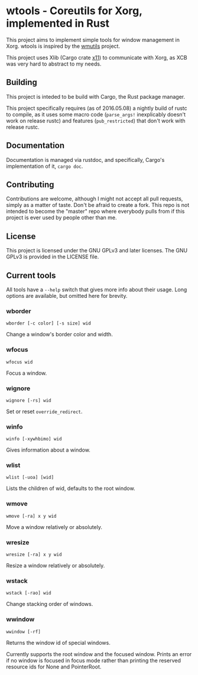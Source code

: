 # wtools - Coreutils for Xorg, implemented in Rust

This project aims to implement simple tools for window management in Xorg.
wtools is inspired by the [wmutils](https://github.com/wmutils/core) project.

This project uses Xlib (Cargo crate [x11](https://crates.io/crates/x11)) to
communicate with Xorg, as XCB was very hard to abstract to my needs.

## Building

This project is inteded to be build with Cargo, the Rust package manager.

This project specifically requires (as of 2016.05.08) a nightly build of rustc
to compile, as it uses some macro code (`parse_args!` inexplicably doesn't
work on release rustc) and features (`pub_restricted`) that don't work with
release rustc.

## Documentation

Documentation is managed via rustdoc, and specifically, Cargo's implementation
of it, `cargo doc`.

## Contributing

Contributions are welcome, although I might not accept all pull requests,
simply as a matter of taste. Don't be afraid to create a fork. This repo is not
intended to become the "master" repo where everybody pulls from if this project
is ever used by people other than me.

## License

This project is licensed under the GNU GPLv3 and later licenses. The GNU GPLv3 is
provided in the LICENSE file.

## Current tools

All tools have a `--help` switch that gives more info about their usage. Long
options are available, but omitted here for brevity.

### wborder

`wborder [-c color] [-s size] wid`

Change a window's border color and width.

### wfocus

`wfocus wid`

Focus a window.

### wignore

`wignore [-rs] wid`

Set or reset `override_redirect`.

### winfo

`winfo [-xywhbimo] wid`

Gives information about a window.

### wlist

`wlist [-uoa] [wid]`

Lists the children of wid, defaults to the root window.

### wmove

`wmove [-ra] x y wid`

Move a window relatively or absolutely.

### wresize

`wresize [-ra] x y wid`

Resize a window relatively or absolutely.

### wstack

`wstack [-rao] wid`

Change stacking order of windows.

### wwindow

`wwindow [-rf]`

Returns the window id of special windows.

Currently supports the root window and the focused window. Prints an error if
no window is focused in focus mode rather than printing the reserved resource
ids for None and PointerRoot.
